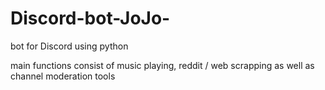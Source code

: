 # Discord-bot-JoJo-
bot for Discord using python

main functions consist of music playing, reddit / web scrapping as well as channel moderation tools
